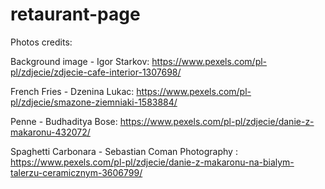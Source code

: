 # retaurant-page

Photos credits:

Background image - Igor Starkov: https://www.pexels.com/pl-pl/zdjecie/zdjecie-cafe-interior-1307698/

French Fries - Dzenina Lukac: https://www.pexels.com/pl-pl/zdjecie/smazone-ziemniaki-1583884/

Penne - Budhaditya  Bose: https://www.pexels.com/pl-pl/zdjecie/danie-z-makaronu-432072/

Spaghetti Carbonara - Sebastian Coman Photography : https://www.pexels.com/pl-pl/zdjecie/danie-z-makaronu-na-bialym-talerzu-ceramicznym-3606799/